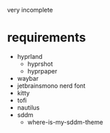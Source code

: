 very incomplete

# requirements
- hyprland
  - hyprshot
  - hyprpaper
- waybar
- jetbrainsmono nerd font
- kitty
- tofi
- nautilus
- sddm
  - where-is-my-sddm-theme
